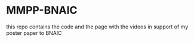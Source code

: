 # MMPP-BNAIC
this repo contains the code and the page with the videos in support of my poster paper to BNAIC
